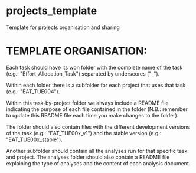 # projects_template
Template for projects organisation and sharing

# TEMPLATE ORGANISATION:

Each task should have its won folder with the complete name of the task (e.g.: "Effort_Allocation_Task") separated by underscores ("_").

Within each folder there is a subfolder for each project that uses that task (e.g.: "EAT_TUE004").

Within this task-by-project folder we always include a README file indicating the purpose of each file contained in the folder (N.B.: remember to update this README file each time you make changes to the folder).

The folder should also contain files with the different development versions of the task (e.g.: "EAT_TUE00x_v1") and the stable version (e.g.: "EAT_TUE00x_stable").

Another subfolder should contain all the analyses run for that specific task and project. The analyses folder should also contain a README file explaining the type of analyses and the content of each analysis document.
